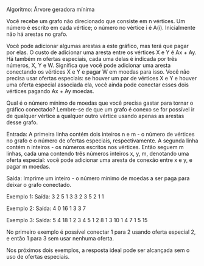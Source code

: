 Algoritmo: Árvore geradora mínima

Você recebe um grafo não direcionado que consiste em n vértices. Um número é escrito em cada vértice; o número no vértice i é A(i). Inicialmente não há arestas no grafo.

Você pode adicionar algumas arestas a este gráfico, mas terá que pagar por elas. O custo de adicionar uma aresta entre os vértices X e Y é Ax + Ay. Há também m ofertas especiais, cada uma delas é indicada por três números, X, Y e W. Significa que você pode adicionar uma aresta conectando os vértices X e Y e pagar W em moedas para isso. Você não precisa usar ofertas especiais: se houver um par de vértices X e Y e houver uma oferta especial associada ela, você ainda pode conectar esses dois vértices pagando Ax + Ay moedas.

Qual é o número mínimo de moedas que você precisa gastar para tornar o gráfico conectado? Lembre-se de que um grafo é conexo se for possível ir de qualquer vértice a qualquer outro vértice usando apenas as arestas desse grafo.

Entrada:
A primeira linha contém dois inteiros n e m - o número de vértices no grafo e o número de ofertas especiais, respectivamente.
A segunda linha contém n inteiros - os números escritos nos vértices.
Então seguem m linhas, cada uma contendo três números inteiros x, y, m, denotando uma oferta especial: você pode adicionar uma aresta de conexão entre x e y, e pagar m moedas.

Saída:
Imprime um inteiro - o número mínimo de moedas a ser paga para deixar o grafo conectado.

Exemplo 1:		Saída:
3 2			5
1 3 3
2 3 5
2 1 1

Exemplo 2:		Saída:
4 0			16
1 3 3 7

Exemplo 3:		Saída:
5 4			18
1 2 3 4 5
1 2 8
1 3 10
1 4 7
1 5 15

No primeiro exemplo é possível conectar 1 para 2 usando oferta especial 2, e então 1 para 3 sem usar nenhuma oferta.

Nos próximos dois exemplos, a resposta ideal pode ser alcançada sem o uso de ofertas especiais.
